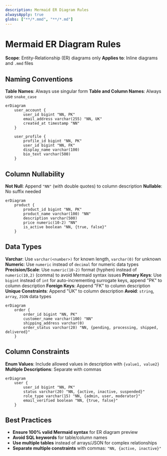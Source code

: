 ```yaml
---
description: Mermaid ER Diagram Rules
alwaysApply: true
globs: ["**/*.mmd", "**/*.md"]
---
```


# Mermaid ER Diagram Rules

**Scope**: Entity-Relationship (ER) diagrams only
**Applies to**: Inline diagrams and `.mmd` files

## Naming Conventions

**Table Names**: Always use singular form
**Table and Column Names**: Always use `snake_case`

```mermaid
erDiagram
    user_account {
        user_id bigint "NN, PK"
        email_address varchar(255) "NN, UK"
        created_at timestamp "NN"
    }

    user_profile {
        profile_id bigint "NN, PK"
        user_id bigint "NN, FK"
        display_name varchar(100)
        bio_text varchar(500)
    }
```

## Column Nullability

**Not Null**: Append `"NN"` (with double quotes) to column description
**Nullable**: No suffix needed

```mermaid
erDiagram
    product {
        product_id bigint "NN, PK"
        product_name varchar(100) "NN"
        description varchar(500)
        price numeric(10-2) "NN"
        is_active boolean "NN, {true, false}"
    }
```

## Data Types

**Varchar**: Use `varchar(<number>)` for known length, `varchar(0)` for unknown
**Numeric**: Use `numeric` instead of `decimal` for numeric data types
**Precision/Scale**: Use `numeric(10-2)` format (hyphen) instead of `numeric(10,2)` (comma) to avoid Mermaid syntax issues
**Primary Keys**: Use `bigint` instead of `int` for auto-incrementing surrogate keys, append "PK" to column description
**Foreign Keys**: Append "FK" to column description
**Unique Constraints**: Append "UK" to column description
**Avoid**: `string`, `array`, `JSON` data types

```mermaid
erDiagram
    order {
        order_id bigint "NN, PK"
        customer_name varchar(100) "NN"
        shipping_address varchar(0)
        order_status varchar(20) "NN, {pending, processing, shipped, delivered}"
    }
```

## Column Constraints

**Enum Values**: Include allowed values in description with `{value1, value2}`
**Multiple Descriptions**: Separate with commas

```mermaid
erDiagram
    user {
        user_id bigint "NN, PK"
        status varchar(20) "NN, {active, inactive, suspended}"
        role_type varchar(15) "NN, {admin, user, moderator}"
        email_verified boolean "NN, {true, false}"
    }
```

## Best Practices

- **Ensure 100% valid Mermaid syntax** for ER diagram preview
- **Avoid SQL keywords** for table/column names
- **Use multiple tables** instead of arrays/JSON for complex relationships
- **Separate multiple constraints** with commas: `"NN, {active, inactive}"`
